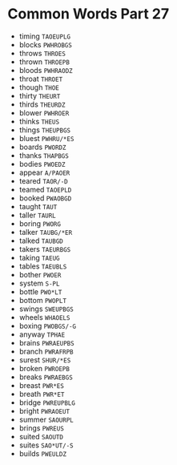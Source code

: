 # Common Words Part 27

* timing `TAOEUPLG`
* blocks `PWHROBGS`
* throws `THROES`
* thrown `THROEPB`
* bloods `PWHRAODZ`
* throat `THROET`
* though `THOE`
* thirty `THEURT`
* thirds `THEURDZ`
* blower `PWHROER`
* thinks `THEUS`
* things `THEUPBGS`
* bluest `PWHRU/*ES`
* boards `PWORDZ`
* thanks `THAPBGS`
* bodies `PWOEDZ`
* appear `A/PAOER`
* teared `TAOR/-D`
* teamed `TAOEPLD`
* booked `PWAOBGD`
* taught `TAUT`
* taller `TAURL`
* boring `PWORG`
* talker `TAUBG/*ER`
* talked `TAUBGD`
* takers `TAEURBGS`
* taking `TAEUG`
* tables `TAEUBLS`
* bother `PWOER`
* system `S-PL`
* bottle `PWO*LT`
* bottom `PWOPLT`
* swings `SWEUPBGS`
* wheels `WHAOELS`
* boxing `PWOBGS/-G`
* anyway `TPHAE`
* brains `PWRAEUPBS`
* branch `PWRAFRPB`
* surest `SHUR/*ES`
* broken `PWROEPB`
* breaks `PWRAEBGS`
* breast `PWR*ES`
* breath `PWR*ET`
* bridge `PWREUPBLG`
* bright `PWRAOEUT`
* summer `SAOURPL`
* brings `PWREUS`
* suited `SAOUTD`
* suites `SAO*UT/-S`
* builds `PWEULDZ`
